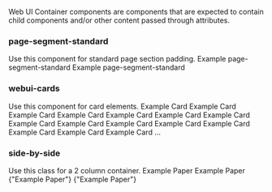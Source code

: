 <webui-data data-page-title="Container Components" data-page-subtitle=""></webui-data>

<webui-page-segment elevation="10">
    Web UI Container components are components that are expected to contain child components and/or other content passed through attributes.
</webui-page-segment>

### page-segment-standard

<webui-page-segment elevation="10">
    Use this component for standard page section padding.
</webui-page-segment>

<webui-side-by-side>
    <webui-flex align="center" justify="center">
        <webui-paper class="theme-white">
            <webui-page-segment class="theme-info">
                Example page-segment-standard
            </webui-page-segment>
        </webui-paper>
    </webui-flex>
    <webui-code lang="html">
        <webui-flex align="center" justify="center">
            <webui-paper class="theme-white">
                <webui-page-segment class="theme-info">
                    Example page-segment-standard
                </webui-page-segment>
            </webui-paper>
        </webui-flex>
    </webui-code>
</webui-side-by-side>

### webui-cards

<webui-page-segment elevation="10">
    Use this component for card elements.
</webui-page-segment>

<webui-side-by-side>
    <webui-cards card-width="300">
        <webui-card>
            Example Card
        </webui-card>
        <webui-card name="Example">
            Example Card
        </webui-card>
        <webui-card avatar="solid star">
            Example Card
        </webui-card>
        <webui-card name="Example" avatar="solid star">
            Example Card
        </webui-card>
        <webui-card name="Example" avatar="solid star" link="/">
            Example Card
        </webui-card>
        <webui-card>
            Example Card
        </webui-card>
        <webui-card>
            Example Card
        </webui-card>
        <webui-card>
            Example Card
        </webui-card>
        <webui-card>
            Example Card
        </webui-card>
        <webui-card>
            Example Card
        </webui-card>
    </webui-cards>
    <webui-code lang="html">
        <webui-cards card-width="220">
            <webui-card>
                Example Card
            </webui-card>
            <webui-card name="Example">
                Example Card
            </webui-card>
            <webui-card avatar="solid star">
                Example Card
            </webui-card>
            <webui-card name="Example" avatar="solid star">
                Example Card
            </webui-card>
            <webui-card name="Example" avatar="solid star" link="/">
                Example Card
            </webui-card>
            ...
        </webui-cards>
    </webui-code>
</webui-side-by-side>

### side-by-side

<webui-page-segment elevation="10">
    Use this class for a 2 column container.
</webui-page-segment>

<webui-side-by-side>
    <webui-side-by-side>
        <webui-paper elevation="10">
            Example Paper
        </webui-paper>
        <webui-paper elevation="10">
            Example Paper
        </webui-paper>
    </webui-side-by-side>
    <webui-code lang="html">
        <webui-side-by-side class="side-by-side gap-4">
            <webui-paper elevation="10">
                {"Example Paper"}
            </webui-paper>
            <webui-paper elevation="10">
                {"Example Paper"}
            </webui-paper>
        </webui-side-by-side>
    </webui-code>
</webui-side-by-side>
